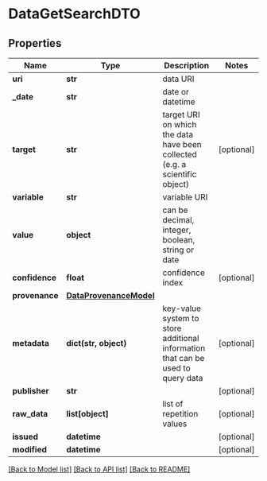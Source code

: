 # DataGetSearchDTO

## Properties
Name | Type | Description | Notes
------------ | ------------- | ------------- | -------------
**uri** | **str** | data URI | 
**_date** | **str** | date or datetime | 
**target** | **str** | target URI on which the data have been collected (e.g. a scientific object) | [optional] 
**variable** | **str** | variable URI | 
**value** | **object** | can be decimal, integer, boolean, string or date | 
**confidence** | **float** | confidence index | [optional] 
**provenance** | [**DataProvenanceModel**](DataProvenanceModel.md) |  | 
**metadata** | **dict(str, object)** | key-value system to store additional information that can be used to query data | [optional] 
**publisher** | **str** |  | [optional] 
**raw_data** | **list[object]** | list of repetition values | [optional] 
**issued** | **datetime** |  | [optional] 
**modified** | **datetime** |  | [optional] 

[[Back to Model list]](../README.md#documentation-for-models) [[Back to API list]](../README.md#documentation-for-api-endpoints) [[Back to README]](../README.md)


